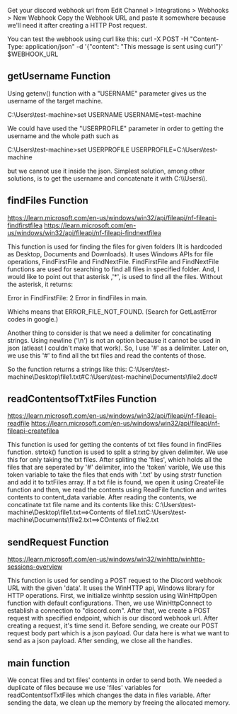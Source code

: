 Get your discord webhook url from Edit Channel > Integrations > Webhooks > New Webhook
Copy the Webhook URL and paste it somewhere because we'll need it after creating a HTTP Post request.

You can test the webhook using curl like this:
curl -X POST -H "Content-Type: application/json" -d '{"content": "This message is sent using curl"}' $WEBHOOK_URL

getUsername Function
--------------------
Using getenv() function with a "USERNAME" parameter gives us the username of the target machine.

C:\Users\test-machine>set USERNAME
USERNAME=test-machine

We could have used the "USERPROFILE" parameter in order to getting the username and the whole path such as 

C:\Users\test-machine>set USERPROFILE
USERPROFILE=C:\Users\test-machine 

but we cannot use it inside the json. Simplest solution, among other solutions, is to get the username and concatenate it with C:\\\\Users\\\\.

findFiles Function
------------------
https://learn.microsoft.com/en-us/windows/win32/api/fileapi/nf-fileapi-findfirstfilea
https://learn.microsoft.com/en-us/windows/win32/api/fileapi/nf-fileapi-findnextfilea

This function is used for finding the files for given folders (It is hardcoded as Desktop, Documents and Downloads). It uses Windows APIs for file operations, FindFirstFile and FindNextFile.
FindFirstFile and FindNextFile functions are used for searching to find all files in specified folder. And, I would like to point out that asterisk ,'*', is used to find all the files. Without the asterisk, it returns:

Error in FindFirstFile: 2
Error in findFiles in main.

Whichs means that ERROR_FILE_NOT_FOUND. (Search for GetLastError codes in google.)

Another thing to consider is that we need a delimiter for concatinating strings. Using newline ('\n') is not an option because it cannot be used in json (atleast I couldn't make that work). So, I use '#' as a delimiter. Later on, we use this '#' to find all the txt files and read the contents of those.

So the function returns a strings like this: C:\\Users\\test-machine\\Desktop\\file1.txt#C:\\Users\\test-machine\\Documents\\file2.doc#

readContentsofTxtFiles Function
--------------------------------
https://learn.microsoft.com/en-us/windows/win32/api/fileapi/nf-fileapi-readfile
https://learn.microsoft.com/en-us/windows/win32/api/fileapi/nf-fileapi-createfilea

This function is used for getting the contents of txt files found in findFiles function.
strtok() function is used to split a string by given delimiter. We use this for only taking the txt files. After spliting the 'files', which holds all the files that are seperated by '#' delimiter, into the 'token' varible, We use this token variable to take the files that ends with '.txt' by using strstr function and add it to txtFiles array. If a txt file is found, we open it using CreateFile function and then, we read the contents using ReadFile function and writes contents to content_data variable. After reading the contents, we concatinate txt file name and its contents like this:
C:\\Users\\test-machine\\Desktop\\file1.txt==>Contents of file1.txtC:\\Users\\test-machine\\Documents\\file2.txt==>COntents of file2.txt

sendRequest Function
--------------------
https://learn.microsoft.com/en-us/windows/win32/winhttp/winhttp-sessions-overview

This function is used for sending a POST request to the Discord webhook URL with the given 'data'. It uses the WinHTTP api, Windows library for HTTP operations.
First, we initialize winhttp session using WinHttpOpen function with default configurations. Then, we use WinHttpConnect to establish a connection to "discord.com". After that, we create a POST request with specified endpoint, which is our discord webhook url. After creating a request, it's time send it. Before sending, we create our POST request body part which is a json payload. Our data here is what we want to send as a json payload. After sending, we close all the handles. 

main function
--------------
We concat files and txt files' contents in order to send both. We needed a duplicate of files because we use 'files' variables for readContentsofTxtFiles which changes the data in files variable. After sending the data, we clean up the memory by freeing the allocated memory.
